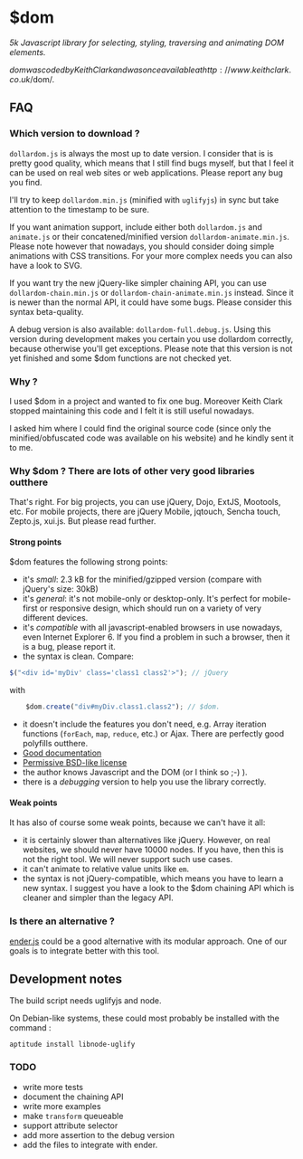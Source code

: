 $dom
====
_5k Javascript library for selecting, styling, traversing and animating DOM elements._

$dom was coded by Keith Clark and was once available at http://www.keithclark.co.uk/$dom/.

FAQ
---

### Which version to download ?

`dollardom.js` is always the most up to date version. I consider that is
is pretty good quality, which means that I still find bugs myself, but
that I feel it can be used on real web sites or web applications. Please
report any bug you find.

I'll try to keep `dollardom.min.js` (minified with `uglifyjs`) in sync but
take attention to the timestamp to be sure.

If you want animation support, include either both `dollardom.js` and `animate.js`
or their concatened/minified version `dollardom-animate.min.js`.
Please note however that nowadays, you should consider doing simple
animations with CSS transitions. For your more complex needs you can also
have a look to SVG.

If you want try the new jQuery-like simpler chaining API, you can use
`dollardom-chain.min.js` or `dollardom-chain-animate.min.js` instead.
Since it is newer than the normal API, it
could have some bugs. Please consider this syntax beta-quality.

A debug version is also available: `dollardom-full.debug.js`. Using this
version during development makes you certain you use dollardom
correctly, because otherwise you'll get exceptions.
Please note that this version is not yet finished and some
$dom functions are not checked yet.

### Why ?
I used $dom in a project and wanted to fix one bug. Moreover Keith Clark
 stopped maintaining this code and I felt it is still useful nowadays.

I asked him where I could find the original source code
(since only the minified/obfuscated code was available on
his website) and he kindly sent it to me.

### Why $dom ? There are lots of other very good libraries outthere

That's right. For big projects, you can use jQuery, Dojo, ExtJS, Mootools,
etc. For mobile projects, there are jQuery Mobile, jqtouch, Sencha touch,
Zepto.js, xui.js. But please read further.

#### Strong points

$dom features the following strong points:

* it's _small_: 2.3 kB for the minified/gzipped version (compare with
jQuery's size: 30kB)
* it's _general_: it's not mobile-only or desktop-only. It's perfect for
mobile-first or responsive design, which should run on a variety of 
very different devices.
* it's _compatible_ with all javascript-enabled browsers in use nowadays,
even Internet Explorer 6. If you find a problem in such a browser, then
it is a bug, please report it.
* the syntax is clean. Compare:

```javascript
$("<div id='myDiv' class='class1 class2'>"); // jQuery
```

with

```javascript
    $dom.create("div#myDiv.class1.class2"); // $dom.
```

* it doesn't include the features you don't need, e.g. Array iteration
functions (`forEach`, `map`, `reduce`, etc.) or Ajax. There are perfectly
good polyfills outthere.
* [Good documentation](http://julienw.github.com/dollardom/doc)
* [Permissive BSD-like license](https://github.com/julienw/dollardom/blob/master/LICENSE)
* the author knows Javascript and the DOM (or I think so ;-) ).
* there is a _debugging_ version to help you use the library correctly.

#### Weak points

It has also of course some weak points, because we can't have it all:

* it is certainly slower than alternatives like jQuery. However, on
real websites, we should never have 10000 nodes. If you have, then this
is not the right tool. We will never support such use cases.
* it can't animate to relative value units like `em`.
* the syntax is not jQuery-compatible, which means you have to learn
a new syntax. I suggest you have a look to the $dom chaining API
which is cleaner and simpler than the legacy API.

### Is there an alternative ?
[ender.js](http://ender.jit.su/) could be a good alternative with its
modular approach. One of our goals is to integrate better with this tool.

Development notes
---
The build script needs uglifyjs and node.

On Debian-like systems, these could most probably
be installed with the command :

    aptitude install libnode-uglify

### TODO

* write more tests
* document the chaining API
* write more examples
* make `transform` queueable
* support attribute selector
* add more assertion to the debug version
* add the files to integrate with ender.

